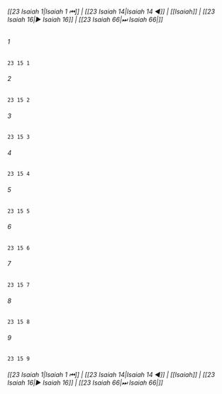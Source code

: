
###### [[23 Isaiah 1|Isaiah 1 ⏮]] | [[23 Isaiah 14|Isaiah 14 ◀]] | [[Isaiah]] | [[23 Isaiah 16|▶ Isaiah 16]] | [[23 Isaiah 66|⏭ Isaiah 66|]]

###### 1
``` verse
23 15 1 
```
###### 2
``` verse
23 15 2 
```
###### 3
``` verse
23 15 3 
```
###### 4
``` verse
23 15 4 
```
###### 5
``` verse
23 15 5 
```
###### 6
``` verse
23 15 6 
```
###### 7
``` verse
23 15 7 
```
###### 8
``` verse
23 15 8 
```
###### 9
``` verse
23 15 9 
```

###### [[23 Isaiah 1|Isaiah 1 ⏮]] | [[23 Isaiah 14|Isaiah 14 ◀]] | [[Isaiah]] | [[23 Isaiah 16|▶ Isaiah 16]] | [[23 Isaiah 66|⏭ Isaiah 66|]]

